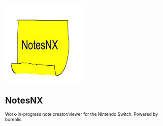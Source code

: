 ![NotesNX logo](./resources/img/NotesNX.jpg)

# NotesNX

Work-in-progress note creator/viewer for the Nintendo Switch.
Powered by borealis.